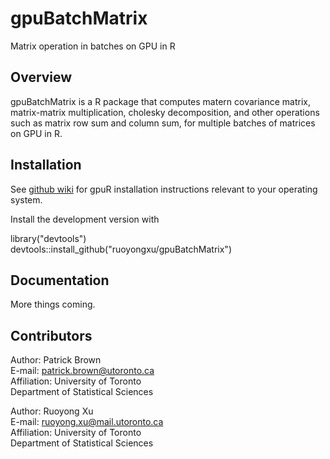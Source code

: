 # gpuBatchMatrix

Matrix operation in batches on GPU in R

## Overview
gpuBatchMatrix is a R package that computes matern covariance matrix, matrix-matrix multiplication, cholesky decomposition, and other operations such as matrix 
row sum and column sum, for multiple batches of matrices on GPU in R.



## Installation
See [github wiki](https://github.com/cdeterman/gpuR/wiki) for gpuR
installation instructions relevant to your operating system.

Install the development version with

library("devtools")\
devtools::install_github("ruoyongxu/gpuBatchMatrix")


## Documentation
More things coming.


## Contributors
Author: Patrick Brown                                                
E-mail: patrick.brown@utoronto.ca                                      
Affiliation: University of Toronto                                      
Department of Statistical Sciences   

Author: Ruoyong Xu                                      
E-mail: ruoyong.xu@mail.utoronto.ca                                   
Affiliation: University of Toronto                                  
Department of Statistical Sciences   








